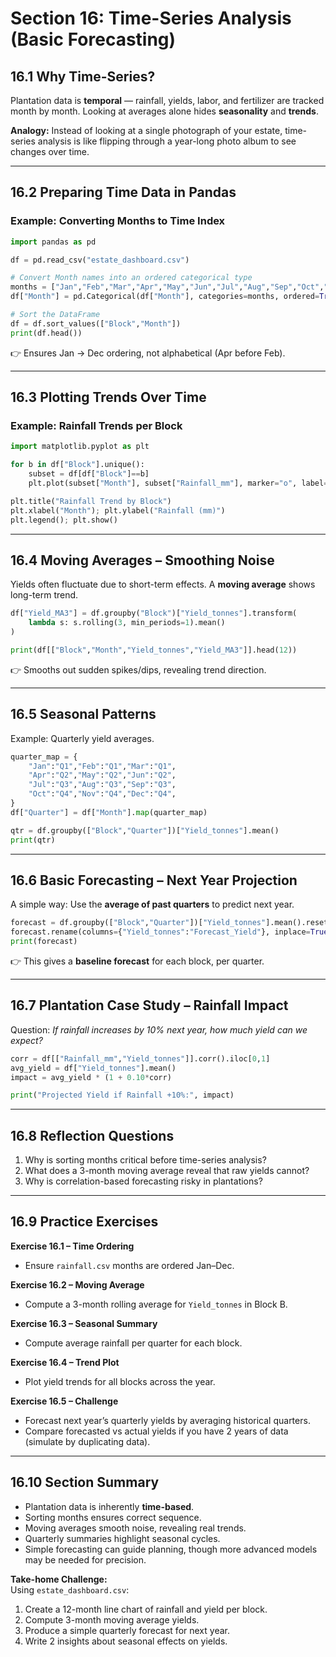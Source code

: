 # Section 16: Time-Series Analysis (Basic Forecasting)

## 16.1 Why Time-Series?
Plantation data is **temporal** — rainfall, yields, labor, and fertilizer are tracked month by month. Looking at averages alone hides **seasonality** and **trends**.  

**Analogy:** Instead of looking at a single photograph of your estate, time-series analysis is like flipping through a year-long photo album to see changes over time.  

---

## 16.2 Preparing Time Data in Pandas

### Example: Converting Months to Time Index
```python
import pandas as pd

df = pd.read_csv("estate_dashboard.csv")

# Convert Month names into an ordered categorical type
months = ["Jan","Feb","Mar","Apr","May","Jun","Jul","Aug","Sep","Oct","Nov","Dec"]
df["Month"] = pd.Categorical(df["Month"], categories=months, ordered=True)

# Sort the DataFrame
df = df.sort_values(["Block","Month"])
print(df.head())
```
👉 Ensures Jan → Dec ordering, not alphabetical (Apr before Feb).  

---

## 16.3 Plotting Trends Over Time

### Example: Rainfall Trends per Block
```python
import matplotlib.pyplot as plt

for b in df["Block"].unique():
    subset = df[df["Block"]==b]
    plt.plot(subset["Month"], subset["Rainfall_mm"], marker="o", label=b)

plt.title("Rainfall Trend by Block")
plt.xlabel("Month"); plt.ylabel("Rainfall (mm)")
plt.legend(); plt.show()
```

---

## 16.4 Moving Averages – Smoothing Noise
Yields often fluctuate due to short-term effects. A **moving average** shows long-term trend.  

```python
df["Yield_MA3"] = df.groupby("Block")["Yield_tonnes"].transform(
    lambda s: s.rolling(3, min_periods=1).mean()
)

print(df[["Block","Month","Yield_tonnes","Yield_MA3"]].head(12))
```
👉 Smooths out sudden spikes/dips, revealing trend direction.  

---

## 16.5 Seasonal Patterns

Example: Quarterly yield averages.  

```python
quarter_map = {
    "Jan":"Q1","Feb":"Q1","Mar":"Q1",
    "Apr":"Q2","May":"Q2","Jun":"Q2",
    "Jul":"Q3","Aug":"Q3","Sep":"Q3",
    "Oct":"Q4","Nov":"Q4","Dec":"Q4",
}
df["Quarter"] = df["Month"].map(quarter_map)

qtr = df.groupby(["Block","Quarter"])["Yield_tonnes"].mean()
print(qtr)
```

---

## 16.6 Basic Forecasting – Next Year Projection
A simple way: Use the **average of past quarters** to predict next year.  

```python
forecast = df.groupby(["Block","Quarter"])["Yield_tonnes"].mean().reset_index()
forecast.rename(columns={"Yield_tonnes":"Forecast_Yield"}, inplace=True)
print(forecast)
```
👉 This gives a **baseline forecast** for each block, per quarter.  

---

## 16.7 Plantation Case Study – Rainfall Impact
Question: *If rainfall increases by 10% next year, how much yield can we expect?*  

```python
corr = df[["Rainfall_mm","Yield_tonnes"]].corr().iloc[0,1]
avg_yield = df["Yield_tonnes"].mean()
impact = avg_yield * (1 + 0.10*corr)

print("Projected Yield if Rainfall +10%:", impact)
```

---

## 16.8 Reflection Questions
1. Why is sorting months critical before time-series analysis?  
2. What does a 3-month moving average reveal that raw yields cannot?  
3. Why is correlation-based forecasting risky in plantations?  

---

## 16.9 Practice Exercises

**Exercise 16.1 – Time Ordering**  
- Ensure `rainfall.csv` months are ordered Jan–Dec.  

**Exercise 16.2 – Moving Average**  
- Compute a 3-month rolling average for `Yield_tonnes` in Block B.  

**Exercise 16.3 – Seasonal Summary**  
- Compute average rainfall per quarter for each block.  

**Exercise 16.4 – Trend Plot**  
- Plot yield trends for all blocks across the year.  

**Exercise 16.5 – Challenge**  
- Forecast next year’s quarterly yields by averaging historical quarters.  
- Compare forecasted vs actual yields if you have 2 years of data (simulate by duplicating data).  

---

## 16.10 Section Summary
- Plantation data is inherently **time-based**.  
- Sorting months ensures correct sequence.  
- Moving averages smooth noise, revealing real trends.  
- Quarterly summaries highlight seasonal cycles.  
- Simple forecasting can guide planning, though more advanced models may be needed for precision.  

**Take-home Challenge:**  
Using `estate_dashboard.csv`:  
1. Create a 12-month line chart of rainfall and yield per block.  
2. Compute 3-month moving average yields.  
3. Produce a simple quarterly forecast for next year.  
4. Write 2 insights about seasonal effects on yields.  
